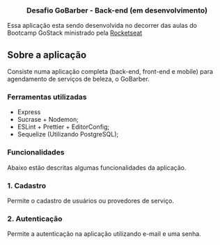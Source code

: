 <h3 align="center">
  Desafio GoBarber - Back-end (em desenvolvimento)
</h3>

Essa aplicação esta sendo desenvolvida no decorrer das aulas do Bootcamp GoStack ministrado pela [Rocketseat](https://rocketseat.com.br)

## Sobre a aplicação

Consiste numa aplicação completa (back-end, front-end e mobile) para agendamento de serviços de beleza, o GoBarber.

### **Ferramentas utilizadas**

- Express
- Sucrase + Nodemon;
- ESLint + Prettier + EditorConfig;
- Sequelize (Utilizando PostgreSQL);

### **Funcionalidades**

Abaixo estão descritas algumas funcionalidades da aplicação.

### **1. Cadastro**

Permite o cadastro de usuários ou provedores de serviço.

### 2. Autenticação

Permite a autenticação na aplicação utilizando e-mail e uma senha.

